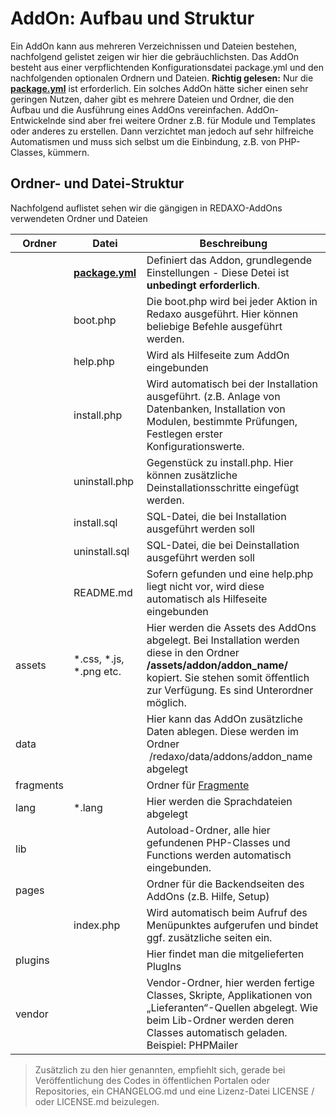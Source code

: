 # AddOn: Aufbau und Struktur 

Ein AddOn kann aus mehreren Verzeichnissen und Dateien bestehen, nachfolgend gelistet zeigen wir hier die gebräuchlichsten. Das AddOn besteht aus einer verpflichtenden Konfigurationsdatei package.yml und den nachfolgenden optionalen Ordnern und Dateien. **Richtig gelesen:** Nur die [**package.yml**](/{{path}}/{{version}}/addon-package) ist erforderlich. Ein solches AddOn hätte sicher einen sehr geringen Nutzen, daher gibt es mehrere Dateien und Ordner, die den Aufbau und die Ausführung eines AddOns vereinfachen. AddOn-Entwickelnde sind aber frei weitere Ordner z.B. für Module und Templates oder anderes zu erstellen. Dann verzichtet man jedoch auf sehr hilfreiche Automatismen und muss sich selbst um die Einbindung, z.B. von PHP-Classes, kümmern. 

## Ordner- und Datei-Struktur

Nachfolgend auflistet sehen wir die gängigen in REDAXO-AddOns verwendeten Ordner und Dateien

| Ordner | Datei | Beschreibung |
| --- | --- | --- |
|  | [**package.yml**](/{{path}}/{{version}}/addon-package)| Definiert das Addon, grundlegende Einstellungen - Diese Detei ist **unbedingt erforderlich**.  |
|  | boot.php | Die boot.php wird bei jeder Aktion in Redaxo ausgeführt. Hier können beliebige Befehle ausgeführt werden.  |
|  | help.php | Wird als Hilfeseite zum AddOn eingebunden |
|  | install.php | Wird automatisch bei der Installation ausgeführt. (z.B. Anlage von Datenbanken, Installation von Modulen, bestimmte Prüfungen, Festlegen erster Konfigurationswerte. |
|  | uninstall.php | Gegenstück zu install.php. Hier können zusätzliche Deinstallationsschritte eingefügt werden.  |
|  | install.sql | SQL-Datei, die bei Installation ausgeführt werden soll |
|  | uninstall.sql | SQL-Datei, die bei Deinstallation ausgeführt werden soll |
|  | README.md | Sofern gefunden und eine help.php liegt nicht vor, wird diese automatisch als Hilfeseite eingebunden |
| assets | *.css, *.js, *.png etc. | Hier werden die Assets des AddOns abgelegt. Bei Installation werden diese in den Ordner **/assets/addon/addon_name/** kopiert. Sie stehen somit öffentlich zur Verfügung. Es sind Unterordner möglich.  |
| data |  | Hier kann das AddOn zusätzliche Daten ablegen. Diese werden im Ordner  /redaxo/data/addons/addon_name abgelegt |
| fragments |  | Ordner für [Fragmente](/{{path}}/{{version}}/fragmente)  |
| lang | *.lang | Hier werden die Sprachdateien abgelegt |
| lib |  | Autoload-Ordner, alle hier gefundenen PHP-Classes und Functions werden automatisch eingebunden. |
| pages |  | Ordner für die Backendseiten des AddOns (z.B. Hilfe, Setup)  |
|  | index.php | Wird automatisch beim Aufruf des Menüpunktes aufgerufen und bindet ggf. zusätzliche seiten ein.  |
| plugins |  | Hier findet man die mitgelieferten PlugIns |
| vendor |  | Vendor-Ordner, hier werden fertige Classes, Skripte, Applikationen von „Lieferanten“-Quellen abgelegt. Wie beim Lib-Ordner werden deren Classes automatisch geladen. Beispiel: PHPMailer |

> Zusätzlich zu den hier genannten, empfiehlt sich, gerade bei Veröffentlichung des Codes in öffentlichen Portalen oder Repositories, ein CHANGELOG.md und eine Lizenz-Datei LICENSE / oder LICENSE.md beizulegen. 


